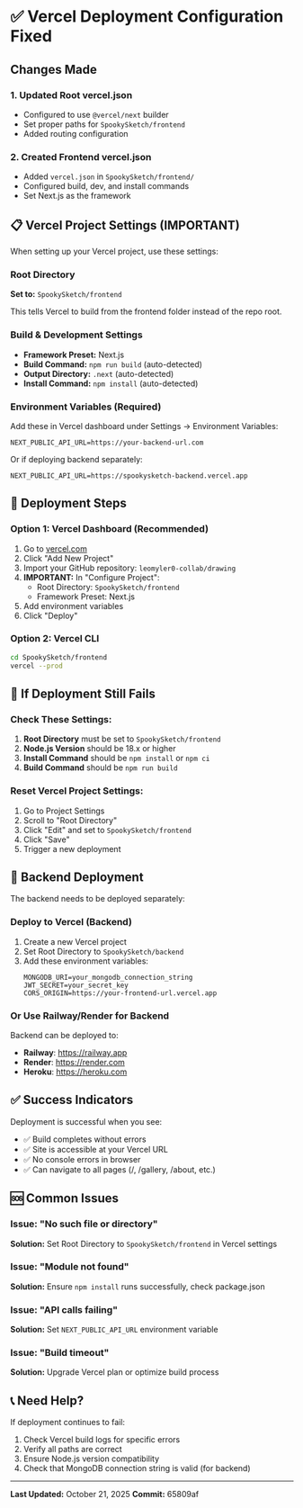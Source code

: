 # ✅ Vercel Deployment Configuration Fixed

## Changes Made

### 1. Updated Root vercel.json
- Configured to use `@vercel/next` builder
- Set proper paths for `SpookySketch/frontend`
- Added routing configuration

### 2. Created Frontend vercel.json
- Added `vercel.json` in `SpookySketch/frontend/`
- Configured build, dev, and install commands
- Set Next.js as the framework

## 📋 Vercel Project Settings (IMPORTANT)

When setting up your Vercel project, use these settings:

### Root Directory
**Set to:** `SpookySketch/frontend`

This tells Vercel to build from the frontend folder instead of the repo root.

### Build & Development Settings
- **Framework Preset:** Next.js
- **Build Command:** `npm run build` (auto-detected)
- **Output Directory:** `.next` (auto-detected)
- **Install Command:** `npm install` (auto-detected)

### Environment Variables (Required)
Add these in Vercel dashboard under Settings → Environment Variables:

```
NEXT_PUBLIC_API_URL=https://your-backend-url.com
```

Or if deploying backend separately:
```
NEXT_PUBLIC_API_URL=https://spookysketch-backend.vercel.app
```

## 🚀 Deployment Steps

### Option 1: Vercel Dashboard (Recommended)
1. Go to [vercel.com](https://vercel.com)
2. Click "Add New Project"
3. Import your GitHub repository: `leomyler0-collab/drawing`
4. **IMPORTANT:** In "Configure Project":
   - Root Directory: `SpookySketch/frontend`
   - Framework Preset: Next.js
5. Add environment variables
6. Click "Deploy"

### Option 2: Vercel CLI
```bash
cd SpookySketch/frontend
vercel --prod
```

## 🔧 If Deployment Still Fails

### Check These Settings:
1. **Root Directory** must be set to `SpookySketch/frontend`
2. **Node.js Version** should be 18.x or higher
3. **Install Command** should be `npm install` or `npm ci`
4. **Build Command** should be `npm run build`

### Reset Vercel Project Settings:
1. Go to Project Settings
2. Scroll to "Root Directory"
3. Click "Edit" and set to `SpookySketch/frontend`
4. Click "Save"
5. Trigger a new deployment

## 📝 Backend Deployment

The backend needs to be deployed separately:

### Deploy to Vercel (Backend)
1. Create a new Vercel project
2. Set Root Directory to `SpookySketch/backend`
3. Add these environment variables:
   ```
   MONGODB_URI=your_mongodb_connection_string
   JWT_SECRET=your_secret_key
   CORS_ORIGIN=https://your-frontend-url.vercel.app
   ```

### Or Use Railway/Render for Backend
Backend can be deployed to:
- **Railway**: https://railway.app
- **Render**: https://render.com
- **Heroku**: https://heroku.com

## ✅ Success Indicators

Deployment is successful when you see:
- ✅ Build completes without errors
- ✅ Site is accessible at your Vercel URL
- ✅ No console errors in browser
- ✅ Can navigate to all pages (/, /gallery, /about, etc.)

## 🆘 Common Issues

### Issue: "No such file or directory"
**Solution:** Set Root Directory to `SpookySketch/frontend` in Vercel settings

### Issue: "Module not found"
**Solution:** Ensure `npm install` runs successfully, check package.json

### Issue: "API calls failing"
**Solution:** Set `NEXT_PUBLIC_API_URL` environment variable

### Issue: "Build timeout"
**Solution:** Upgrade Vercel plan or optimize build process

## 📞 Need Help?

If deployment continues to fail:
1. Check Vercel build logs for specific errors
2. Verify all paths are correct
3. Ensure Node.js version compatibility
4. Check that MongoDB connection string is valid (for backend)

---

**Last Updated:** October 21, 2025
**Commit:** 65809af
